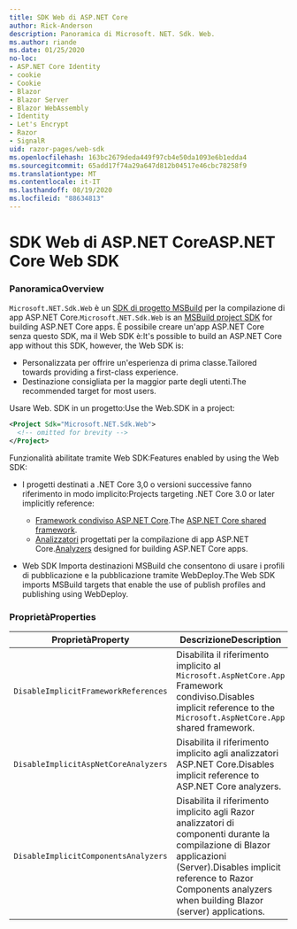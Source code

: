 ```yaml
---
title: SDK Web di ASP.NET Core
author: Rick-Anderson
description: Panoramica di Microsoft. NET. Sdk. Web.
ms.author: riande
ms.date: 01/25/2020
no-loc:
- ASP.NET Core Identity
- cookie
- Cookie
- Blazor
- Blazor Server
- Blazor WebAssembly
- Identity
- Let's Encrypt
- Razor
- SignalR
uid: razor-pages/web-sdk
ms.openlocfilehash: 163bc2679deda449f97cb4e50da1093e6b1edda4
ms.sourcegitcommit: 65add17f74a29a647d812b04517e46cbc78258f9
ms.translationtype: MT
ms.contentlocale: it-IT
ms.lasthandoff: 08/19/2020
ms.locfileid: "88634813"
---
```

# <a name="aspnet-core-web-sdk"></a><span data-ttu-id="7e9a8-103">SDK Web di ASP.NET Core</span><span class="sxs-lookup"><span data-stu-id="7e9a8-103">ASP.NET Core Web SDK</span></span>

### <a name="overview"></a><span data-ttu-id="7e9a8-104">Panoramica</span><span class="sxs-lookup"><span data-stu-id="7e9a8-104">Overview</span></span>

<span data-ttu-id="7e9a8-105">`Microsoft.NET.Sdk.Web` è un [SDK di progetto MSBuild](https://docs.microsoft.com/visualstudio/msbuild/how-to-use-project-sdk) per la compilazione di app ASP.NET Core.</span><span class="sxs-lookup"><span data-stu-id="7e9a8-105">`Microsoft.NET.Sdk.Web` is an [MSBuild project SDK](https://docs.microsoft.com/visualstudio/msbuild/how-to-use-project-sdk) for building ASP.NET Core apps.</span></span> <span data-ttu-id="7e9a8-106">È possibile creare un'app ASP.NET Core senza questo SDK, ma il Web SDK è:</span><span class="sxs-lookup"><span data-stu-id="7e9a8-106">It's possible to build an ASP.NET Core app without this SDK, however, the Web SDK is:</span></span>

* <span data-ttu-id="7e9a8-107">Personalizzata per offrire un'esperienza di prima classe.</span><span class="sxs-lookup"><span data-stu-id="7e9a8-107">Tailored towards providing a first-class experience.</span></span>
* <span data-ttu-id="7e9a8-108">Destinazione consigliata per la maggior parte degli utenti.</span><span class="sxs-lookup"><span data-stu-id="7e9a8-108">The recommended target for most users.</span></span>

<span data-ttu-id="7e9a8-109">Usare Web. SDK in un progetto:</span><span class="sxs-lookup"><span data-stu-id="7e9a8-109">Use the Web.SDK in a project:</span></span>

  ```xml
  <Project Sdk="Microsoft.NET.Sdk.Web">
    <!-- omitted for brevity -->
  </Project>
  ```

<span data-ttu-id="7e9a8-110">Funzionalità abilitate tramite Web SDK:</span><span class="sxs-lookup"><span data-stu-id="7e9a8-110">Features enabled by using the Web SDK:</span></span>

* <span data-ttu-id="7e9a8-111">I progetti destinati a .NET Core 3,0 o versioni successive fanno riferimento in modo implicito:</span><span class="sxs-lookup"><span data-stu-id="7e9a8-111">Projects targeting .NET Core 3.0 or later implicitly reference:</span></span>

  * <span data-ttu-id="7e9a8-112">[Framework condiviso ASP.NET Core](xref:fundamentals/metapackage-app).</span><span class="sxs-lookup"><span data-stu-id="7e9a8-112">The [ASP.NET Core shared framework](xref:fundamentals/metapackage-app).</span></span>
  * <span data-ttu-id="7e9a8-113">[Analizzatori](/visualstudio/extensibility/getting-started-with-roslyn-analyzers) progettati per la compilazione di app ASP.NET Core.</span><span class="sxs-lookup"><span data-stu-id="7e9a8-113">[Analyzers](/visualstudio/extensibility/getting-started-with-roslyn-analyzers) designed for building ASP.NET Core apps.</span></span>
* <span data-ttu-id="7e9a8-114">Web SDK Importa destinazioni MSBuild che consentono di usare i profili di pubblicazione e la pubblicazione tramite WebDeploy.</span><span class="sxs-lookup"><span data-stu-id="7e9a8-114">The Web SDK imports MSBuild targets that enable the use of publish profiles and publishing using WebDeploy.</span></span>

### <a name="properties"></a><span data-ttu-id="7e9a8-115">Proprietà</span><span class="sxs-lookup"><span data-stu-id="7e9a8-115">Properties</span></span>

| <span data-ttu-id="7e9a8-116">Proprietà</span><span class="sxs-lookup"><span data-stu-id="7e9a8-116">Property</span></span> | <span data-ttu-id="7e9a8-117">Descrizione</span><span class="sxs-lookup"><span data-stu-id="7e9a8-117">Description</span></span> |
| -------- | ----------- |
| `DisableImplicitFrameworkReferences` | <span data-ttu-id="7e9a8-118">Disabilita il riferimento implicito al `Microsoft.AspNetCore.App` Framework condiviso.</span><span class="sxs-lookup"><span data-stu-id="7e9a8-118">Disables implicit reference to the `Microsoft.AspNetCore.App` shared framework.</span></span> |
| `DisableImplicitAspNetCoreAnalyzers` | <span data-ttu-id="7e9a8-119">Disabilita il riferimento implicito agli analizzatori ASP.NET Core.</span><span class="sxs-lookup"><span data-stu-id="7e9a8-119">Disables implicit reference to ASP.NET Core analyzers.</span></span> |
| `DisableImplicitComponentsAnalyzers` | <span data-ttu-id="7e9a8-120">Disabilita il riferimento implicito agli Razor analizzatori di componenti durante la compilazione di Blazor applicazioni (Server).</span><span class="sxs-lookup"><span data-stu-id="7e9a8-120">Disables implicit reference to Razor Components analyzers when building Blazor (server) applications.</span></span> |
